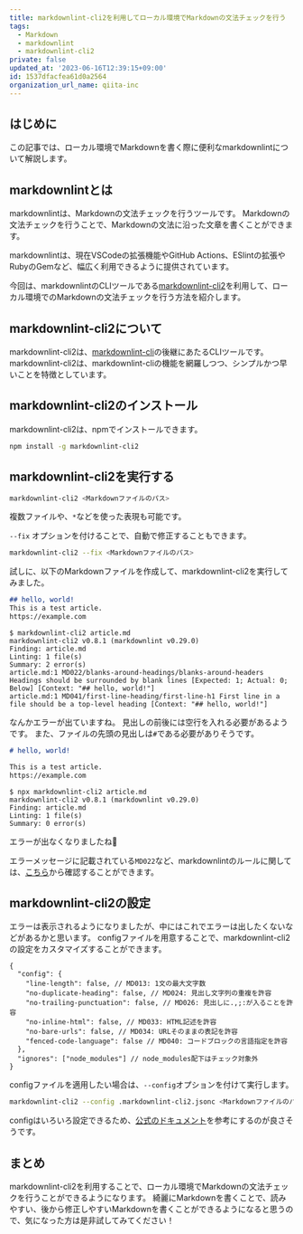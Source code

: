 ```yaml
---
title: markdownlint-cli2を利用してローカル環境でMarkdownの文法チェックを行う
tags:
  - Markdown
  - markdownlint
  - markdownlint-cli2
private: false
updated_at: '2023-06-16T12:39:15+09:00'
id: 1537dfacfea61d0a2564
organization_url_name: qiita-inc
---
```

## はじめに

この記事では、ローカル環境でMarkdownを書く際に便利なmarkdownlintについて解説します。

## markdownlintとは

markdownlintは、Markdownの文法チェックを行うツールです。
Markdownの文法チェックを行うことで、Markdownの文法に沿った文章を書くことができます。

markdownlintは、現在VSCodeの拡張機能やGitHub Actions、ESlintの拡張やRubyのGemなど、幅広く利用できるように提供されています。

今回は、markdownlintのCLIツールである[markdownlint-cli2](https://github.com/DavidAnson/markdownlint-cli2)を利用して、ローカル環境でのMarkdownの文法チェックを行う方法を紹介します。

## markdownlint-cli2について

markdownlint-cli2は、[markdownlint-cli](markdownlint-cli)の後継にあたるCLIツールです。
markdownlint-cli2は、markdownlint-cliの機能を網羅しつつ、シンプルかつ早いことを特徴としています。

## markdownlint-cli2のインストール

markdownlint-cli2は、npmでインストールできます。

```bash
npm install -g markdownlint-cli2
```

## markdownlint-cli2を実行する

```bash
markdownlint-cli2 <Markdownファイルのパス>
```

複数ファイルや、`*`などを使った表現も可能です。

`--fix` オプションを付けることで、自動で修正することもできます。

```bash
markdownlint-cli2 --fix <Markdownファイルのパス>
```

試しに、以下のMarkdownファイルを作成して、markdownlint-cli2を実行してみました。

```markdown:article.md
## hello, world!
This is a test article.
https://example.com
```

```console
$ markdownlint-cli2 article.md
markdownlint-cli2 v0.8.1 (markdownlint v0.29.0)
Finding: article.md
Linting: 1 file(s)
Summary: 2 error(s)
article.md:1 MD022/blanks-around-headings/blanks-around-headers Headings should be surrounded by blank lines [Expected: 1; Actual: 0; Below] [Context: "## hello, world!"]
article.md:1 MD041/first-line-heading/first-line-h1 First line in a file should be a top-level heading [Context: "## hello, world!"]
```

なんかエラーが出ていますね。
見出しの前後には空行を入れる必要があるようです。
また、ファイルの先頭の見出しは`#`である必要がありそうです。

```markdown:article.md
# hello, world!

This is a test article.
https://example.com
```

```console
$ npx markdownlint-cli2 article.md
markdownlint-cli2 v0.8.1 (markdownlint v0.29.0)
Finding: article.md
Linting: 1 file(s)
Summary: 0 error(s)
```

エラーが出なくなりましたね:tada:

エラーメッセージに記載されている`MD022`など、markdownlintのルールに関しては、[こちら](https://github.com/DavidAnson/markdownlint/blob/main/doc/Rules.md)から確認することができます。

## markdownlint-cli2の設定

エラーは表示されるようになりましたが、中にはこれでエラーは出したくないなどがあるかと思います。
configファイルを用意することで、markdownlint-cli2の設定をカスタマイズすることができます。

```jsonc:.markdownlint-cli2.jsonc
{
  "config": {
    "line-length": false, // MD013: 1文の最大文字数
    "no-duplicate-heading": false, // MD024: 見出し文字列の重複を許容
    "no-trailing-punctuation": false, // MD026: 見出しに.,;:が入ることを許容
    "no-inline-html": false, // MD033: HTML記述を許容
    "no-bare-urls": false, // MD034: URLそのままの表記を許容
    "fenced-code-language": false // MD040: コードブロックの言語指定を許容
  },
  "ignores": ["node_modules"] // node_modules配下はチェック対象外
}
```

configファイルを適用したい場合は、`--config`オプションを付けて実行します。

```bash
markdownlint-cli2 --config .markdownlint-cli2.jsonc <Markdownファイルのパス>
```

configはいろいろ設定できるため、[公式のドキュメント](https://github.com/DavidAnson/markdownlint-cli2#markdownlint-cli2jsonc)を参考にするのが良さそうです。

## まとめ

markdownlint-cli2を利用することで、ローカル環境でMarkdownの文法チェックを行うことができるようになります。
綺麗にMarkdownを書くことで、読みやすい、後から修正しやすいMarkdownを書くことができるようになると思うので、気になった方は是非試してみてください！
